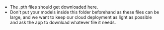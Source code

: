 * The .pth files should get downloaded here.
* Don't put your models inside this folder beforehand as these files can be large, and we want to keep our cloud deployment as light as possible and ask the app to download whatever file it needs.
